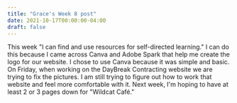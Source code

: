 ```yaml
---
title: "Grace's Week 8 post"
date: 2021-10-17T00:00:00-04:00
draft: false
---
```


This week "I can find and use resources for self-directed learning." I can do this because I came across Canva and Adobe Spark that help me create the logo for our website. I chose to use Canva because it was simple and basic. On Friday, when working on the DayBreak Contracting website we are trying to fix the pictures. I am still trying to figure out how to work that website and feel more comfortable with it. Next week, I'm hoping to have at least 2 or 3 pages down for "Wildcat Café." 


